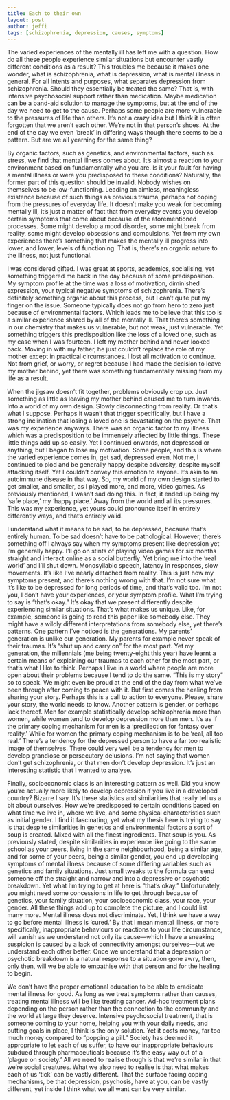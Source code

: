 ```yaml
---
title: Each to their own
layout: post
author: jeffi
tags: [schizophrenia, depression, causes, symptoms]
---
```


The varied experiences of the mentally ill has left me with a question. How do all these people experience similar situations but encounter vastly different conditions as a result? This troubles me because it makes one wonder, what is schizophrenia, what is depression, what is mental illness in general. For all intents and purposes, what separates depression from schizophrenia. Should they essentially be treated the same? That is, with intensive psychosocial support rather than medication. Maybe medication can be a band-aid solution to manage the symptoms, but at the end of the day we need to get to the cause. Perhaps some people are more vulnerable to the pressures of life than others. It’s not a crazy idea but I think it is often forgotten that we aren’t each other. We’re not in that person’s shoes. At the end of the day we even ‘break’ in differing ways though there seems to be a pattern. But are we all yearning for the same thing?

By organic factors, such as genetics, and environmental factors, such as stress, we find that mental illness comes about. It’s almost a reaction to your environment based on fundamentally who you are. Is it your fault for having a mental illness or were you predisposed to these conditions? Naturally, the former part of this question should be invalid. Nobody wishes on themselves to be low-functioning. Leading an aimless, meaningless existence because of such things as previous trauma, perhaps not coping from the pressures of everyday life. It doesn’t make you weak for becoming mentally ill, it’s just a matter of fact that from everyday events you develop certain symptoms that come about because of the aforementioned processes. Some might develop a mood disorder, some might break from reality, some might develop obsessions and compulsions. Yet from my own experiences there’s something that makes the mentally ill progress into lower, and lower, levels of functioning. That is, there’s an organic nature to the illness, not just functional.

I was considered gifted. I was great at sports, academics, socialising, yet something triggered me back in the day because of some predisposition. My symptom profile at the time was a loss of motivation, diminished expression, your typical negative symptoms of schizophrenia. There’s definitely something organic about this process, but I can’t quite put my finger on the issue. Someone typically does not go from hero to zero just because of environmental factors. Which leads me to believe that this too is a similar experience shared by all of the mentally ill. That there’s something in our chemistry that makes us vulnerable, but not weak, just vulnerable. Yet something triggers this predisposition like the loss of a loved one, such as my case when I was fourteen. I left my mother behind and never looked back. Moving in with my father, he just couldn’t replace the role of my mother except in practical circumstances. I lost all motivation to continue. Not from grief, or worry, or regret because I had made the decision to leave my mother behind, yet there was something fundamentally missing from my life as a result.

When the jigsaw doesn’t fit together, problems obviously crop up. Just something as little as leaving my mother behind caused me to turn inwards. Into a world of my own design. Slowly disconnecting from reality. Or that’s what I suppose. Perhaps it wasn’t that trigger specifically, but I have a strong inclination that losing a loved one is devastating on the psyche. That was my experience anyways. There was an organic factor to my illness which was a predisposition to be immensely affected by little things. These little things add up so easily. Yet I continued onwards, not depressed or anything, but I began to lose my motivation. Some people, and this is where the varied experience comes in, get sad, depressed even. Not me, I continued to plod and be generally happy despite adversity, despite myself attacking itself. Yet I couldn’t convey this emotion to anyone. It’s akin to an autoimmune disease in that way. So, my world of my own design started to get smaller, and smaller, as I played more, and more, video games. As previously mentioned, I wasn’t sad doing this. In fact, it ended up being my ‘safe place,’ my ‘happy place.’ Away from the world and all its pressures. This was my experience, yet yours could pronounce itself in entirely differently ways, and that’s entirely valid.

I understand what it means to be sad, to be depressed, because that’s entirely human. To be sad doesn’t have to be pathological. However, there’s something off I always say when my symptoms present like depression yet I’m generally happy. I’ll go on stints of playing video games for six months straight and interact online as a social butterfly. Yet bring me into the ‘real world’ and I’ll shut down. Monosyllabic speech, latency in responses, slow movements. It’s like I’ve nearly detached from reality. This is just how my symptoms present, and there’s nothing wrong with that. I’m not sure what it’s like to be depressed for long periods of time, and that’s valid too. I’m not you, I don’t have your experiences, or your symptom profile. What I’m trying to say is “that’s okay.”  It’s okay that we present differently despite experiencing similar situations. That’s what makes us unique. Like, for example, someone is going to read this paper like somebody else. They might have a wildly different interpretations from somebody else, yet there’s patterns.
One pattern I’ve noticed is the generations. My parents’ generation is unlike our generation. My parents for example never speak of their traumas. It’s “shut up and carry on” for the most part. Yet my generation, the millennials (me being twenty-eight this year) have learnt a certain means of explaining our traumas to each other for the most part, or that’s what I like to think. Perhaps I live in a world where people are more open about their problems because I tend to do the same. “This is my story” so to speak. We might even be proud at the end of the day from what we’ve been through after coming to peace with it. But first comes the healing from sharing your story. Perhaps this is a call to action to everyone. Please, share your story, the world needs to know.
Another pattern is gender, or perhaps lack thereof. Men for example statistically develop schizophrenia more than women, while women tend to develop depression more than men. It’s as if the primary coping mechanism for men is a ‘predilection for fantasy over reality.’ While for women the primary coping mechanism is to be ‘real, all too real.’ There’s a tendency for the depressed person to have a far too realistic image of themselves. There could very well be a tendency for men to develop grandiose or persecutory delusions. I’m not saying that women don’t get schizophrenia, or that men don’t develop depression. It’s just an interesting statistic that I wanted to analyse.

Finally, socioeconomic class is an interesting pattern as well. Did you know you’re actually more likely to develop depression if you live in a developed country? Bizarre I say. It’s these statistics and similarities that really tell us a bit about ourselves. How we’re predisposed to certain conditions based on what time we live in, where we live, and some physical characteristics such as initial gender. I find it fascinating, yet what my thesis here is trying to say is that despite similarities in genetics and environmental factors a sort of soup is created. Mixed with all the finest ingredients. That soup is you. As previously stated, despite similarities in experience like going to the same school as your peers, living in the same neighbourhood, being a similar age, and for some of your peers, being a similar gender, you end up developing symptoms of mental illness because of some differing variables such as genetics and family situations. Just small tweaks to the formula can send someone off the straight and narrow and into a depressive or psychotic breakdown.
Yet what I’m trying to get at here is “that’s okay.” Unfortunately, you might need some concessions in life to get through because of genetics, your family situation, your socioeconomic class, your race, your gender. All these things add up to complete the picture, and I could list many more. Mental illness does not discriminate. Yet, I think we have a way to go before mental illness is ‘cured.’ By that I mean mental illness, or more specifically, inappropriate behaviours or reactions to your life circumstance, will vanish as we understand not only its cause—which I have a sneaking suspicion is caused by a lack of connectivity amongst ourselves—but we understand each other better. Once we understand that a depression or psychotic breakdown is a natural response to a situation gone awry, then, only then, will we be able to empathise with that person and for the healing to begin.

We don’t have the proper emotional education to be able to eradicate mental illness for good. As long as we treat symptoms rather than causes, treating mental illness will be like treating cancer. Ad-hoc treatment plans depending on the person rather than the connection to the community and the world at large they deserve. Intensive psychosocial treatment, that is someone coming to your home, helping you with your daily needs, and putting goals in place, I think is the only solution. Yet it costs money, far too much money compared to “popping a pill.” Society has deemed it appropriate to let each of us suffer, to have our inappropriate behaviours subdued through pharmaceuticals because it’s the easy way out of a ‘plague on society.’ All we need to realise though is that we’re similar in that we’re social creatures. What we also need to realise is that what makes each of us ‘tick’ can be vastly different. That the surface facing coping mechanisms, be that depression, psychosis, have at you, can be vastly different, yet inside I think what we all want can be very similar.

